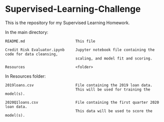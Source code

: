# Supervised-Learning-Challenge

This is the repository for my Supervised Learning Homework.

In the main directory:

    README.md                       This file
   
    Credit Risk Evaluator.ipynb     Jupyter notebook file containing the code for data cleansing, 
                                    scaling, and model fit and scoring.

    Resources                       <folder>

In Resources folder:

    2019loans.csv                   File containing the 2019 loan data. 
                                    This will be used for training the model(s).

    2020Q1loans.csv                 File containing the first quarter 2020 loan data.
                                    This data will be used to score the model(s).
